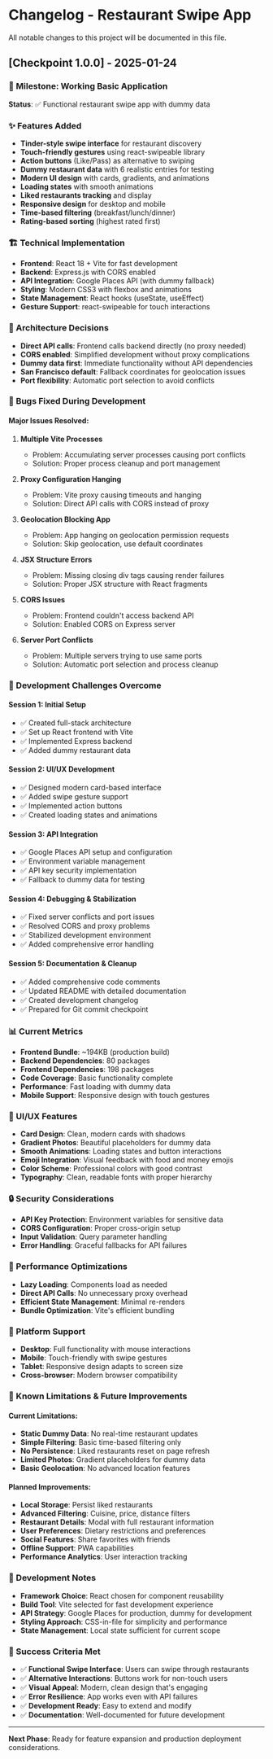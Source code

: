 # Changelog - Restaurant Swipe App

All notable changes to this project will be documented in this file.

## [Checkpoint 1.0.0] - 2025-01-24

### 🎯 Milestone: Working Basic Application

**Status**: ✅ Functional restaurant swipe app with dummy data

### ✨ Features Added
- **Tinder-style swipe interface** for restaurant discovery
- **Touch-friendly gestures** using react-swipeable library
- **Action buttons** (Like/Pass) as alternative to swiping
- **Dummy restaurant data** with 6 realistic entries for testing
- **Modern UI design** with cards, gradients, and animations
- **Loading states** with smooth animations
- **Liked restaurants tracking** and display
- **Responsive design** for desktop and mobile
- **Time-based filtering** (breakfast/lunch/dinner)
- **Rating-based sorting** (highest rated first)

### 🏗️ Technical Implementation
- **Frontend**: React 18 + Vite for fast development
- **Backend**: Express.js with CORS enabled
- **API Integration**: Google Places API (with dummy fallback)
- **Styling**: Modern CSS3 with flexbox and animations
- **State Management**: React hooks (useState, useEffect)
- **Gesture Support**: react-swipeable for touch interactions

### 🚀 Architecture Decisions
- **Direct API calls**: Frontend calls backend directly (no proxy needed)
- **CORS enabled**: Simplified development without proxy complications
- **Dummy data first**: Immediate functionality without API dependencies
- **San Francisco default**: Fallback coordinates for geolocation issues
- **Port flexibility**: Automatic port selection to avoid conflicts

### 🐛 Bugs Fixed During Development

#### Major Issues Resolved:
1. **Multiple Vite Processes** 
   - Problem: Accumulating server processes causing port conflicts
   - Solution: Proper process cleanup and port management

2. **Proxy Configuration Hanging**
   - Problem: Vite proxy causing timeouts and hanging
   - Solution: Direct API calls with CORS instead of proxy

3. **Geolocation Blocking App**
   - Problem: App hanging on geolocation permission requests
   - Solution: Skip geolocation, use default coordinates

4. **JSX Structure Errors**
   - Problem: Missing closing div tags causing render failures
   - Solution: Proper JSX structure with React fragments

5. **CORS Issues**
   - Problem: Frontend couldn't access backend API
   - Solution: Enabled CORS on Express server

6. **Server Port Conflicts**
   - Problem: Multiple servers trying to use same ports
   - Solution: Automatic port selection and process cleanup

### 🔧 Development Challenges Overcome

#### Session 1: Initial Setup
- ✅ Created full-stack architecture
- ✅ Set up React frontend with Vite
- ✅ Implemented Express backend
- ✅ Added dummy restaurant data

#### Session 2: UI/UX Development  
- ✅ Designed modern card-based interface
- ✅ Added swipe gesture support
- ✅ Implemented action buttons
- ✅ Created loading states and animations

#### Session 3: API Integration
- ✅ Google Places API setup and configuration
- ✅ Environment variable management
- ✅ API key security implementation
- ✅ Fallback to dummy data for testing

#### Session 4: Debugging & Stabilization
- ✅ Fixed server conflicts and port issues
- ✅ Resolved CORS and proxy problems
- ✅ Stabilized development environment
- ✅ Added comprehensive error handling

#### Session 5: Documentation & Cleanup
- ✅ Added comprehensive code comments
- ✅ Updated README with detailed documentation
- ✅ Created development changelog
- ✅ Prepared for Git commit checkpoint

### 📊 Current Metrics
- **Frontend Bundle**: ~194KB (production build)
- **Backend Dependencies**: 80 packages
- **Frontend Dependencies**: 198 packages
- **Code Coverage**: Basic functionality complete
- **Performance**: Fast loading with dummy data
- **Mobile Support**: Responsive design with touch gestures

### 🎨 UI/UX Features
- **Card Design**: Clean, modern cards with shadows
- **Gradient Photos**: Beautiful placeholders for dummy data
- **Smooth Animations**: Loading states and button interactions
- **Emoji Integration**: Visual feedback with food and money emojis
- **Color Scheme**: Professional colors with good contrast
- **Typography**: Clean, readable fonts with proper hierarchy

### 🔒 Security Considerations
- **API Key Protection**: Environment variables for sensitive data
- **CORS Configuration**: Proper cross-origin setup
- **Input Validation**: Query parameter handling
- **Error Handling**: Graceful fallbacks for API failures

### 🚀 Performance Optimizations
- **Lazy Loading**: Components load as needed
- **Direct API Calls**: No unnecessary proxy overhead
- **Efficient State Management**: Minimal re-renders
- **Bundle Optimization**: Vite's efficient bundling

### 📱 Platform Support
- **Desktop**: Full functionality with mouse interactions
- **Mobile**: Touch-friendly with swipe gestures
- **Tablet**: Responsive design adapts to screen size
- **Cross-browser**: Modern browser compatibility

### 🔮 Known Limitations & Future Improvements

#### Current Limitations:
- **Static Dummy Data**: No real-time restaurant updates
- **Simple Filtering**: Basic time-based filtering only
- **No Persistence**: Liked restaurants reset on page refresh
- **Limited Photos**: Gradient placeholders for dummy data
- **Basic Geolocation**: No advanced location features

#### Planned Improvements:
- **Local Storage**: Persist liked restaurants
- **Advanced Filtering**: Cuisine, price, distance filters
- **Restaurant Details**: Modal with full restaurant information
- **User Preferences**: Dietary restrictions and preferences
- **Social Features**: Share favorites with friends
- **Offline Support**: PWA capabilities
- **Performance Analytics**: User interaction tracking

### 📝 Development Notes
- **Framework Choice**: React chosen for component reusability
- **Build Tool**: Vite selected for fast development experience
- **API Strategy**: Google Places for production, dummy for development
- **Styling Approach**: CSS-in-file for simplicity and performance
- **State Management**: Local state sufficient for current scope

### 🎯 Success Criteria Met
- ✅ **Functional Swipe Interface**: Users can swipe through restaurants
- ✅ **Alternative Interactions**: Buttons work for non-touch users
- ✅ **Visual Appeal**: Modern, clean design that's engaging
- ✅ **Error Resilience**: App works even with API failures
- ✅ **Development Ready**: Easy to extend and modify
- ✅ **Documentation**: Well-documented for future development

---

**Next Phase**: Ready for feature expansion and production deployment considerations.
